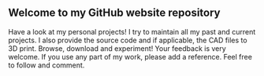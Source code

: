 ## Welcome to my GitHub website repository

Have a look at my personal projects! I try to maintain all my past and current projects. I also provide the source code and if applicable, the CAD files to 3D print. Browse, download and experiment! Your feedback is very welcome. If you use any part of my work, please add a reference. Feel free to follow and comment.
